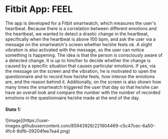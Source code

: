 **<h1> Fitbit App: FEEL </h1>**

The app is developed for a Fitbit smartwatch, which measures the user's heartbeat. Because there is a correlation between different emotions and the heartbeat, we wanted to detect a drastic change in the heartbeat, specifically when the heartbeat is above 100 bpm, and ask the user via a message on the smartwatch's screen whether he/she feels ok. A slight vibration is also activated with the message, so the user can notice something is happening. The idea is that the person is consciously aware of a detected change. It is up to him/her to decide whether the change is caused by a specific situation that causes particular emotions. If yes, via the message on the screen and the vibration, he is motivated to open the questionnaire and to record how he/she feels, how intense the emotions are, and the reason behind it. Additionally, on the screen is also shown how many times the smartwatch triggered the user that day so that he/she can have an overall look and compare the number with the number of recorded emotions in the questionnaire he/she made at the end of the day.

<h4>State 1:</h4>
![image](https://user-images.githubusercontent.com/85943926/221604469-c5c47cec-6a50-4fc4-8dfb-09204fee7ea4.png)
